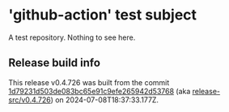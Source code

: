 # 'github-action' test subject

A test repository. Nothing to see here.


## Release build info

This release v0.4.726 was built from the commit [1d79231d503de083bc65e91c9efe265942d53768](https://github.com/kattecon/gh-release-test-ga/tree/1d79231d503de083bc65e91c9efe265942d53768) (aka [release-src/v0.4.726](https://github.com/kattecon/gh-release-test-ga/tree/release-src/v0.4.726)) on 2024-07-08T18:37:33.177Z.
        